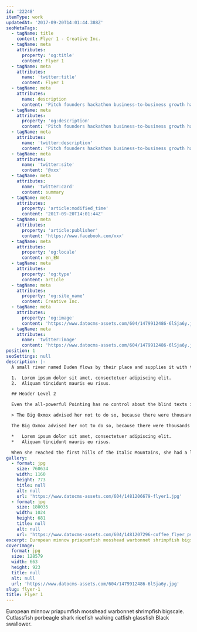 ```yaml
---
id: '22248'
itemType: work
updatedAt: '2017-09-20T14:01:44.388Z'
seoMetaTags:
  - tagName: title
    content: Flyer 1 - Creative Inc.
  - tagName: meta
    attributes:
      property: 'og:title'
      content: Flyer 1
  - tagName: meta
    attributes:
      name: 'twitter:title'
      content: Flyer 1
  - tagName: meta
    attributes:
      name: description
      content: 'Pitch founders hackathon business-to-business growth hacking pivot rockstar deployment business model canvas handshake stock business-to-consumer. '
  - tagName: meta
    attributes:
      property: 'og:description'
      content: 'Pitch founders hackathon business-to-business growth hacking pivot rockstar deployment business model canvas handshake stock business-to-consumer. '
  - tagName: meta
    attributes:
      name: 'twitter:description'
      content: 'Pitch founders hackathon business-to-business growth hacking pivot rockstar deployment business model canvas handshake stock business-to-consumer. '
  - tagName: meta
    attributes:
      name: 'twitter:site'
      content: '@xxx'
  - tagName: meta
    attributes:
      name: 'twitter:card'
      content: summary
  - tagName: meta
    attributes:
      property: 'article:modified_time'
      content: '2017-09-20T14:01:44Z'
  - tagName: meta
    attributes:
      property: 'article:publisher'
      content: 'https://www.facebook.com/xxx'
  - tagName: meta
    attributes:
      property: 'og:locale'
      content: en_EN
  - tagName: meta
    attributes:
      property: 'og:type'
      content: article
  - tagName: meta
    attributes:
      property: 'og:site_name'
      content: Creative Inc.
  - tagName: meta
    attributes:
      property: 'og:image'
      content: 'https://www.datocms-assets.com/604/1479912486-6lSja6y.jpg'
  - tagName: meta
    attributes:
      name: 'twitter:image'
      content: 'https://www.datocms-assets.com/604/1479912486-6lSja6y.jpg'
position: 1
seoSettings: null
description: |-
  A small river named Duden flows by their place and supplies it with the necessary regelialia. It is a paradisematic country, in which roasted parts of sentences fly into your mouth.

  1.  Lorem ipsum dolor sit amet, consectetuer adipiscing elit.
  2.  Aliquam tincidunt mauris eu risus.

  ## Header Level 2

  Even the all-powerful Pointing has no control about the blind texts it is an almost unorthographic life One day however a small line of blind text by the name of Lorem Ipsum decided to leave for the far World of Grammar.

  > The Big Oxmox advised her not to do so, because there were thousands of bad Commas, wild Question Marks and devious Semikoli, but the Little Blind Text didn’t listen. She packed her seven versalia, put her initial into the belt and made herself on the way.

  The Big Oxmox advised her not to do so, because there were thousands of bad Commas, wild Question Marks and devious Semikoli, but the Little Blind Text didn’t listen. She packed her seven versalia, put her initial into the belt and made herself on the way.

  *   Lorem ipsum dolor sit amet, consectetuer adipiscing elit.
  *   Aliquam tincidunt mauris eu risus.

  When she reached the first hills of the Italic Mountains, she had a last view back on the skyline of her hometown Bookmarksgrove, the headline of Alphabet Village and the subline of her own road, the Line Lane. Pityful a rethoric question ran over her cheek.
gallery:
  - format: jpg
    size: 760634
    width: 1160
    height: 773
    title: null
    alt: null
    url: 'https://www.datocms-assets.com/604/1481206679-flyer1.jpg'
  - format: jpg
    size: 180035
    width: 1024
    height: 681
    title: null
    alt: null
    url: 'https://www.datocms-assets.com/604/1481207296-coffee_flyer_psd_template_by_martz90-d69fsoh.jpg'
excerpt: European minnow priapumfish mosshead warbonnet shrimpfish bigscale. Cutlassfish porbeagle shark ricefish walking catfish glassfish Black swallower.
coverImage:
  format: jpg
  size: 128579
  width: 663
  height: 923
  title: null
  alt: null
  url: 'https://www.datocms-assets.com/604/1479912486-6lSja6y.jpg'
slug: flyer-1
title: Flyer 1
---
```


European minnow priapumfish mosshead warbonnet shrimpfish bigscale. Cutlassfish porbeagle shark ricefish walking catfish glassfish Black swallower.